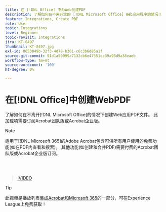 ```yaml
---
title: 在 [!DNL Office] 中为Web创建PDF
description: 了解如何在不离开您的 [!DNL Microsoft Office] Web应用程序的情况下创建PDF文件
feature: Integrations, Create PDF
role: User
topic: Integrations
level: Beginner
topic-revisit: Integrations
jira: KT-8497
thumbnail: KT-8497.jpg
exl-id: 0653049b-32f3-4d78-b301-c6c3b6d85a1f
source-git-commit: 51d1a59999a7132cb6e47351cc39a93d9a38eaeb
workflow-type: tm+mt
source-wordcount: '109'
ht-degree: 0%

---
```


# 在[!DNL Office]中创建WebPDF

了解如何在不离开[!DNL Microsoft Office]的情况下创建Web应用PDF文件。 此加载项需要订阅Acrobat团队版或Acrobat企业版。

>[!NOTE]
>
>适用于[!DNL Microsoft 365]的Adobe Acrobat包含可供所有用户使用的免费功能(如在PDF内查看和搜索)。 其他功能(如创建和合并PDF)需要付费的Acrobat团队版或Acrobat企业版订阅。

<br> 

>[!VIDEO](https://video.tv.adobe.com/v/337482?quality=12&learn=on&hidetitle=true)

>[!TIP]
>
>此视频是播放列表[集成Acrobat和Microsoft 365](https://experienceleague.adobe.com/zh-hans/playlists/acrobat-integrate-microsoft-365)的一部分，可在Experience League上免费获取！
